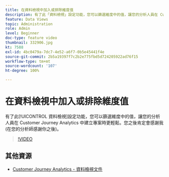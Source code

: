 ```yaml
---
title: 在資料檢視中加入或排除維度值
description: 有了此「資料檢視」設定功能，您可以篩選維度中的值，讓您的分析人員在 Customer Journey Analytics 中建立專案時更輕鬆。您之後肯定會感謝我 (在您的分析師感謝你之後)。
feature: Data Views
topic: Administration
role: Admin
level: Beginner
doc-type: feature video
thumbnail: 332906.jpg
kt: 7588
exl-id: 4bc0479a-7dc7-4e52-a6f7-0b5e45441f4e
source-git-commit: 2b5a19397f7c2b2e775fbd5d724205922ad76f15
workflow-type: tm+mt
source-wordcount: '107'
ht-degree: 100%

---
```


# 在資料檢視中加入或排除維度值

有了此[!UICONTROL 資料檢視]設定功能，您可以篩選維度中的值，讓您的分析人員在 Customer Journey Analytics 中建立專案時更輕鬆。您之後肯定會感謝我 (在您的分析師感謝你之後)。

>[!VIDEO](https://video.tv.adobe.com/v/332906/?quality=12&learn=on)

## 其他資源

* [Customer Journey Analytics - 資料檢視文件](https://experienceleague.adobe.com/docs/analytics-platform/using/cja-dataviews/create-dataview.html)
